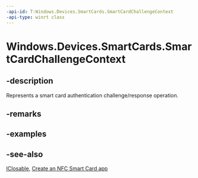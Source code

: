 ----api-id: T:Windows.Devices.SmartCards.SmartCardChallengeContext
-api-type: winrt class
---<!-- Class syntax.public class SmartCardChallengeContext : Windows.Devices.SmartCards.ISmartCardChallengeContext, Windows.Foundation.IClosable--># Windows.Devices.SmartCards.SmartCardChallengeContext## -descriptionRepresents a smart card authentication challenge/response operation.## -remarks## -examples## -see-also[IClosable](../windows.foundation/iclosable.md), [Create an NFC Smart Card app](http://msdn.microsoft.com/library/26834a51-512b-485b-84c8-abf713787588)